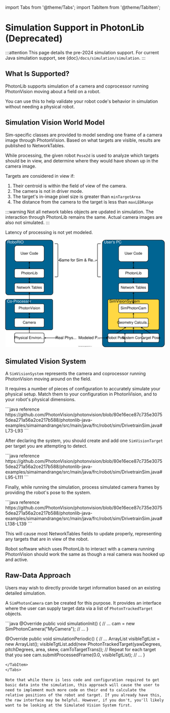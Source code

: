 import Tabs from '@theme/Tabs';
import TabItem from '@theme/TabItem';

# Simulation Support in PhotonLib (Deprecated)

:::attention
This page details the pre-2024 simulation support. For current Java simulation support, see {doc}`/docs/simulation/simulation`.
:::

## What Is Supported?

PhotonLib supports simulation of a camera and coprocessor running PhotonVision moving about a field on a robot.

You can use this to help validate your robot code's behavior in simulation without needing a physical robot.

## Simulation Vision World Model

Sim-specific classes are provided to model sending one frame of a camera image through PhotonVision. Based on what targets are visible, results are published to NetworkTables.

While processing, the given robot `Pose2d` is used to analyze which targets should be in view, and determine where they would have shown up in the camera image.

Targets are considered in view if:

1. Their centroid is within the field of view of the camera.
2. The camera is not in driver mode.
3. The target's in-image pixel size is greater than `minTargetArea`
4. The distance from the camera to the target is less than `maxLEDRange`

:::warning
Not all network tables objects are updated in simulation. The interaction through PhotonLib remains the same. Actual camera images are also not simulated.
:::

Latency of processing is not yet modeled.

![A diagram comparing the architecture of a real PhotonVision process to a simulated one.](diagrams/SimArchitecture-deprecated.drawio.svg)

## Simulated Vision System

A `SimVisionSystem` represents the camera and coprocessor running PhotonVision moving around on the field.

It requires a number of pieces of configuration to accurately simulate your physical setup. Match them to your configuration in PhotonVision, and to your robot's physical dimensions.

<Tabs groupId="lang">
  <TabItem value="java" label="Java">
```java reference
https://github.com/PhotonVision/photonvision/blob/80e16ece87c735e30755dea271a56a2ce217b588/photonlib-java-examples/simaimandrange/src/main/java/frc/robot/sim/DrivetrainSim.java#L73-L93
```
</TabItem>
</Tabs>


After declaring the system, you should create and add one `SimVisionTarget` per target you are attempting to detect.

<Tabs groupId="lang">
  <TabItem value="java" label="Java">
```java reference
https://github.com/PhotonVision/photonvision/blob/80e16ece87c735e30755dea271a56a2ce217b588/photonlib-java-examples/simaimandrange/src/main/java/frc/robot/sim/DrivetrainSim.java#L95-L111
```
</TabItem>
</Tabs>


Finally, while running the simulation, process simulated camera frames by providing the robot's pose to the system.

<Tabs groupId="lang">
  <TabItem value="java" label="Java">
```java reference
https://github.com/PhotonVision/photonvision/blob/80e16ece87c735e30755dea271a56a2ce217b588/photonlib-java-examples/simaimandrange/src/main/java/frc/robot/sim/DrivetrainSim.java#L138-L139
```
</TabItem>
</Tabs>

This will cause most NetworkTables fields to update properly, representing any targets that are in view of the robot.

Robot software which uses PhotonLib to interact with a camera running PhotonVision should work the same as though a real camera was hooked up and active.

## Raw-Data Approach

Users may wish to directly provide target information based on an existing detailed simulation.

A `SimPhotonCamera` can be created for this purpose. It provides an interface where the user can supply target data via a list of `PhotonTrackedTarget` objects.

<Tabs groupId="lang">
  <TabItem value="java" label="Java">
```java
@Override
public void simulationInit() {
      //  ...
      cam = new SimPhotonCamera("MyCamera");
      //  ...
}

@Override
public void simulationPeriodic() {
      //  ...
      ArrayList<PhotonTrackedTarget> visibleTgtList = new ArrayList<PhotonTrackedTarget>();
      visibleTgtList.add(new PhotonTrackedTarget(yawDegrees, pitchDegrees, area, skew, camToTargetTrans)); // Repeat for each target that you see
      cam.submitProcessedFrame(0.0, visibleTgtList);
      //  ...
}
```
</TabItem>
</Tabs>

Note that while there is less code and configuration required to get basic data into the simulation, this approach will cause the user to need to implement much more code on their end to calculate the relative positions of the robot and target. If you already have this, the raw interface may be helpful. However, if you don't, you'll likely want to be looking at the Simulated Vision System first.
